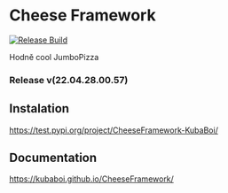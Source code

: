 # Cheese Framework

[![Release Build](https://github.com/KubaBoi/CheeseFramework/actions/workflows/realeaseDate.yml/badge.svg?branch=main)](https://github.com/KubaBoi/CheeseFramework/actions/workflows/realeaseDate.yml)

Hodně cool JumboPizza

### Release v(22.04.28.00.57)

## Instalation

https://test.pypi.org/project/CheeseFramework-KubaBoi/

## Documentation

https://kubaboi.github.io/CheeseFramework/
